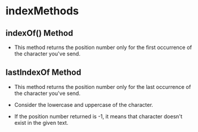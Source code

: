 # indexMethods

## indexOf() Method
* This method returns the position number only for the first occurrence of the character you've send.

## lastIndexOf Method
* This method returns the position number only for the last occurrence of the character you've send.


* Consider the lowercase and uppercase of the character.
* If the position number returned is -1, it means that character doesn't exist in the given text.